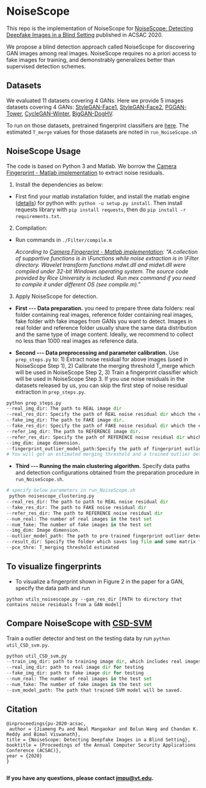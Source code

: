 # NoiseScope
This repo is the implementation of NoiseScope for [NoiseScope: Detecting Deepfake Images in a Blind Setting](https://jmpu.github.io/files/acsac2020-57-noisescope.pdf) published in ACSAC 2020.

We propose a blind detection approach called NoiseScope for discovering GAN images among real images. NoiseScope requires no a priori access to fake images for training, and demonstrably generalizes better than supervised detection schemes. 

## Datasets

We evaluated 11 datasets covering 4 GANs. Here we provide 5 images datasets covering 4 GANs: [StyleGAN-Face1](https://drive.google.com/file/d/1-tujp1z6t3RvQdcMzMoyZ0CW3zHUcxqQ/view?usp=sharing), [StyleGAN-Face2](https://drive.google.com/file/d/1-o3ELnu_1LjflehtW4IirxrIpm4sg1A0/view?usp=sharing), [PGGAN-Tower](https://drive.google.com/file/d/1-cwfpOfYbIq8Upj_y8wO2nFMPTETImS0/view?usp=sharing), [CycleGAN-Winter](https://drive.google.com/file/d/1-Zt3HJtUzN4HI7TBglKuhH8CvyyGluH5/view?usp=sharing), [BigGAN-DogHV](https://drive.google.com/file/d/1-pzi9K4sXCr-UPutpovdOhggtDoitAop/view?usp=sharing).

To run on those datasets, pretrained fingerprint classifiers are [here](https://drive.google.com/file/d/101OQkjkHhwrHzjcvSRSAB4vw9OlfdOuB/view?usp=sharing). The estimated `T_merge` values for those datasets are noted in `run_NoiseScope.sh`
## NoiseScope Usage

The code is based on Python 3 and Matlab. We borrow the [Camera Fingerprint - Matlab implementation](http://dde.binghamton.edu/download/camera_fingerprint/) to extract noise residuals.

1. Install the dependencies as below:
- First find your matlab installation folder, and install the matlab engine ([details](https://www.mathworks.com/help/matlab/matlab_external/install-the-matlab-engine-for-python.html)) for python with: `python -u setup.py install`. Then install requests library with `pip install requests`, then do `pip install -r requirements.txt`.

2. Compilation: 

- Run commands in `./Filter/compile.m`

   _According to [Camera Fingerprint - Matlab implementation](http://dde.binghamton.edu/download/camera_fingerprint/): "A collection of supportive functions is in \Functions while noise extraction is in \Filter directory. Wavelet transform functions mdwt.dll and midwt.dll were compiled under 32-bit Windows operating system. The source code provided by Rice University is included. Run mex command if you need to compile it under different OS (see compile.m)."_


3. Apply NoiseScope for detection.

 - **First --- Data preparation.** you need to prepare three data folders: real folder containing real images, reference folder containing real images, fake folder with fake images from GANs you want to detect. Images in real folder and reference folder usually share the same data distribution and the same type of image content. Ideally, we recommend to collect no less than 1000 real images as reference data.

  - **Second --- Data preprocessing and parameter calibration.** Use `prep_steps.py` to: 1) Extract noise residual for above images (used in NoiseScope Step 1), 2) Calibrate the merging threshold T_merge which will be used in NoiseScope Step 2, 3) Train a fingerprint classifier which will be used in NoiseScope Step 3. If you use noise residuals in the datasets released by us, you can skip the first step of noise residual extraction in `prep_steps.py`.

```python
python prep_steps.py 
--real_img_dir: The path to REAL image dir
--real_res_dir: Specify the path of REAL noise residual dir which the extracted residuals will be saved to.
--fake_img_dir: The path to FAKE image dir.
--fake_res_dir: Specify the path of FAKE noise residual dir which the extracted residuals will be saved to.
--refer_img_dir: The path to REFERENCE image dir.
--refer_res_dir: Specify the path of REFERENCE noise residual dir which the extracted residuals will be saved to.
--img_dim: image dimension.
--fingerprint_outlier_model_path:Specify the path of fingerprint outlier detector to save.
# You will get an estimated merging threshold and a trained outlier detector.
  ``` 

  - **Third --- Running the main clustering algorithm.** Specify data paths and detection configurations obtained from the preparation procedure in `run_NoiseScope.sh`.

```python
# specify below parameters in run_NoiseScope.sh
 python noisescope_clustering.py
--real_res_dir: The path to path to REAL noise residual dir 
--fake_res_dir: The path to FAKE noise residual dir
--refer_res_dir: The path to REFERENCE noise residual dir
--num_real: The number of real images in the test set
--num_fake: The number of fake images in the test set
--img_dim: Image dimension.
--outlier_model_path: The path to pre-trained fingerprint outlier detector
--result_dir: Specify the folder which saves log file and some matrix files produced in the middle
--pce_thre: T_merging threshold estimated
``` 
## To visualize fingerprints

   - To visualize a fingerprint shown in Figure 2 in the paper for a GAN, specify the data path and run 

`python utils_noisescope.py --gan_res_dir [PATH to directory that contains noise residuals from a GAN model]`


##  Compare NoiseScope with [CSD-SVM](https://arxiv.org/abs/1808.07276)

   Train a outlier detector and test on the testing data by run `python util_CSD_svm.py`.

```python
python util_CSD_svm.py
--train_img_dir: path to training image dir, which includes real images only
--real_img_dir: path to real image dir for testing
--fake_img_dir: path to fake image dir for testing
--num_real: The number of real images in the test set
--num_fake: The number of fake images in the test set
--svm_model_path: The path that trained SVM model will be saved.
``` 

## Citation
```
@inproceedings{pu-2020-acsac,
 author	= {Jiameng Pu and Neal Mangaokar and Bolun Wang and Chandan K. Reddy and Bimal Viswanath},
title = {NoiseScope: Detecting Deepfake Images in a Blind Setting},
booktitle = {Proceedings of the Annual Computer Security Applications Conference (ACSAC)},
year = {2020}
}


```
**If you have any questions, please contact <jmpu@vt.edu>.**
